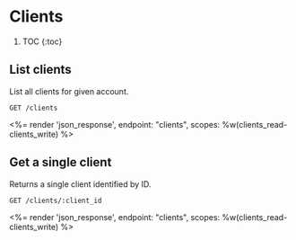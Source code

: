# Clients

1. TOC
{:toc}

## List clients

List all clients for given account.

~~~
GET /clients
~~~

<%= render 'json_response', endpoint: "clients",
  scopes: %w(clients_read-clients_write) %>

## Get a single client

Returns a single client identified by ID.

~~~
GET /clients/:client_id
~~~

<%= render 'json_response', endpoint: "clients",
  scopes: %w(clients_read-clients_write) %>
